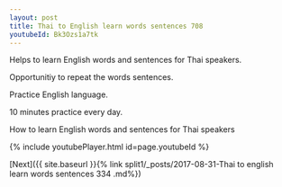 ```yaml
---
layout: post
title: Thai to English learn words sentences 708 
youtubeId: Bk3Ozs1a7tk
---
```

 
 
Helps to learn English words and sentences for Thai speakers.

Opportunitiy to repeat the words sentences. 

Practice English language. 
 
10 minutes practice every day. 
 
How to learn English words and sentences for Thai speakers 
 
{% include youtubePlayer.html id=page.youtubeId %}
 
 
[Next]({{ site.baseurl }}{% link  split1/_posts/2017-08-31-Thai to english learn words sentences 334 .md%})
 
